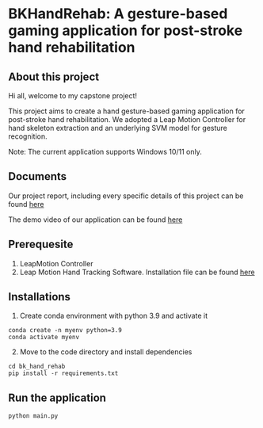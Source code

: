 # BKHandRehab: A gesture-based gaming application for post-stroke hand rehabilitation #
## About this project ##
Hi all, welcome to my capstone project!

This project aims to create a hand gesture-based gaming application for post-stroke hand rehabilitation. We adopted a Leap Motion Controller for hand skeleton extraction and an underlying SVM model for gesture recognition.

Note: The current application supports Windows 10/11 only.

## Documents ##
Our project report, including every specific details of this project can be found [here](Final%20Report.pdf)

The demo video of our application can be found [here](BK%20Hand%20Rehab%20Demo.mp4)

## Prerequesite ##
1. LeapMotion Controller
2. Leap Motion Hand Tracking Software. Installation file can be found [here](https://www.ultraleap.com/tracking/gemini-hand-tracking-platform/)

## Installations ##
1. Create conda environment with python 3.9 and activate it
```
conda create -n myenv python=3.9
conda activate myenv
```
2. Move to the code directory and install dependencies
```
cd bk_hand_rehab
pip install -r requirements.txt
```

## Run the application ##
```
python main.py
```